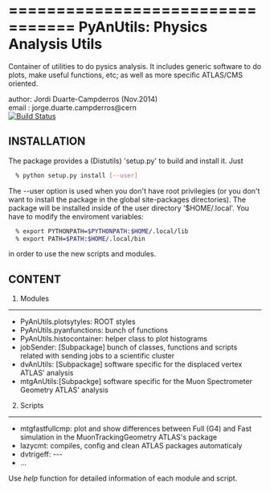 =================================
PyAnUtils: Physics Analysis Utils 
=================================
Container of utilities to do pysics analysis. It includes generic
software to do plots, make useful functions, etc; as well as more 
specific ATLAS/CMS oriented.                                      
                                                                  
author: Jordi Duarte-Campderros (Nov.2014)                        
email : jorge.duarte.campderros@cern                              
[![Build Status](https://travis-ci.org/duartej/PyAnUtils.svg?branch=master)](https://travis-ci.org/duartej/PyAnUtils)


INSTALLATION
----------------
The package provides a (Distutils) 'setup.py' to build and install it. Just 
```bash
  % python setup.py install [--user] 
```
The --user option is used when you don't have root privilegies (or you 
don't want to install the package in the global site-packages directories). 
The package will be installed inside of the user directory '$HOME/.local'. 
You have to modify the enviroment variables: 
```bash
  % export PYTHONPATH=$PYTHONPATH:$HOME/.local/lib
  % export PATH=$PATH:$HOME/.local/bin
```
in order to use the new scripts and modules.

CONTENT
-------
  1. Modules
  ----------
   * PyAnUtils.plotsytyles:    ROOT styles 
   * PyAnUtils.pyanfunctions:  bunch of functions
   * PyAnUtils.histocontainer: helper class to plot histograms
   * jobSender: [Subpackage]   bunch of classes, functions and scripts related 
                               with sending jobs to a scientific cluster
   * dvAnUtils: [Subpackage]   software specific for the displaced vertex
                               ATLAS' analysis
   * mtgAnUtils:[Subpackge]    software specific for the Muon Spectrometer
                               Geometry ATLAS' analysis

  2. Scripts
  ------------
   * mtgfastfullcmp: plot and show differences between Full (G4) and Fast
   simulation in the MuonTrackingGeometry ATLAS's package
   * lazycmt:        compiles, config and clean ATLAS packages automaticaly
   * dvtrigeff:      ---
   * ...      

Use *help* function for detailed information of each module and script.
 
